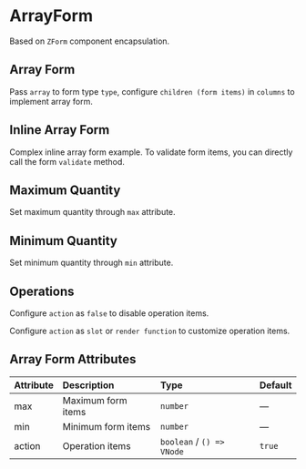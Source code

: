 # ArrayForm

Based on `ZForm` component encapsulation.

## Array Form

Pass `array` to form type `type`, configure `children (form items)` in `columns` to implement array form.

<preview path="../../demo/form-array/normal.vue" />

## Inline Array Form

Complex inline array form example. To validate form items, you can directly call the form `validate` method.

<preview path="../../demo/form-array/inline.vue" />

## Maximum Quantity

Set maximum quantity through `max` attribute.

<preview path="../../demo/form-array/max.vue" />

## Minimum Quantity

Set minimum quantity through `min` attribute.

<preview path="../../demo/form-array/min.vue" />

## Operations

Configure `action` as `false` to disable operation items.

<preview path="../../demo/form-array/action.vue" />

Configure `action` as `slot` or `render function` to customize operation items.

<preview path="../../demo/form-array/action-custom.vue" />

## Array Form Attributes

| Attribute | Description           | Type                      | Default |
| :-------- | :-------------------- | :------------------------ | :------ |
| max       | Maximum form items    | `number`                  | —       |
| min       | Minimum form items    | `number`                  | —       |
| action    | Operation items       | `boolean` / `() => VNode` | `true`  |
